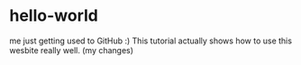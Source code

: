 # hello-world
me just getting used to GitHub :)
This tutorial actually shows how to use this wesbite really well. (my changes)
